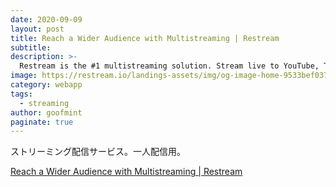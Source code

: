 ```yaml
---
date: 2020-09-09
layout: post
title: Reach a Wider Audience with Multistreaming | Restream
subtitle: 
description: >-
  Restream is the #1 multistreaming solution. Stream live to YouTube, Twitch, Facebook, and 30+ platforms at once. Get started today.
image: https://restream.io/landings-assets/img/og-image-home-9533bef037b40a397f1f5e508a1fe060.png
category: webapp
tags:
  - streaming
author: goofmint
paginate: true
---
```

ストリーミング配信サービス。一人配信用。

[Reach a Wider Audience with Multistreaming | Restream](https://restream.io/)
